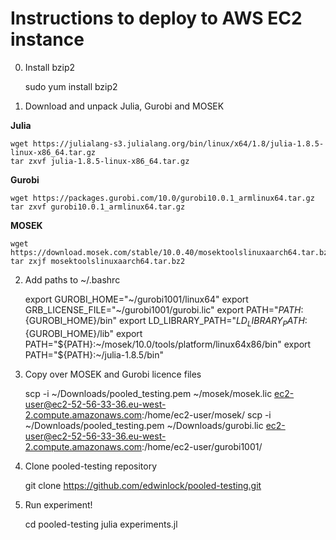 # Instructions to deploy to AWS EC2 instance

0. Install bzip2

    sudo yum install bzip2

1. Download and unpack Julia, Gurobi and MOSEK

**Julia**

    wget https://julialang-s3.julialang.org/bin/linux/x64/1.8/julia-1.8.5-linux-x86_64.tar.gz
    tar zxvf julia-1.8.5-linux-x86_64.tar.gz

**Gurobi**

    wget https://packages.gurobi.com/10.0/gurobi10.0.1_armlinux64.tar.gz
    tar zxvf gurobi10.0.1_armlinux64.tar.gz

**MOSEK**

    wget https://download.mosek.com/stable/10.0.40/mosektoolslinuxaarch64.tar.bz2
    tar zxjf mosektoolslinuxaarch64.tar.bz2

2. Add paths to ~/.bashrc

    export GUROBI_HOME="~/gurobi1001/linux64"
    export GRB_LICENSE_FILE="~/gurobi1001/gurobi.lic"
    export PATH="${PATH}:${GUROBI_HOME}/bin"
    export LD_LIBRARY_PATH="${LD_LIBRARY_PATH}:${GUROBI_HOME}/lib"
    export PATH="${PATH}:~/mosek/10.0/tools/platform/linux64x86/bin"
    export PATH="${PATH}:~/julia-1.8.5/bin"

3. Copy over MOSEK and Gurobi licence files

    scp -i ~/Downloads/pooled_testing.pem ~/mosek/mosek.lic ec2-user@ec2-52-56-33-36.eu-west-2.compute.amazonaws.com:/home/ec2-user/mosek/
    scp -i ~/Downloads/pooled_testing.pem ~/Downloads/gurobi.lic ec2-user@ec2-52-56-33-36.eu-west-2.compute.amazonaws.com:/home/ec2-user/gurobi1001/

5. Clone pooled-testing repository

    git clone https://github.com/edwinlock/pooled-testing.git

6. Run experiment!

    cd pooled-testing
    julia experiments.jl